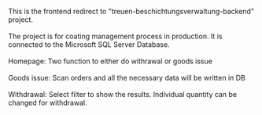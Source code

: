This is the frontend redirect to "treuen-beschichtungsverwaltung-backend" project.
<br></br> 
The project is for coating management process in production. It is connected to the Microsoft SQL Server Database.
<br></br>
Homepage: Two function to either do withrawal or goods issue
<br></br>
Goods issue: Scan orders and all the necessary data will be written in DB
<br></br>
Withdrawal: Select filter to show the results. Individual quantity can be changed for withdrawal. 

